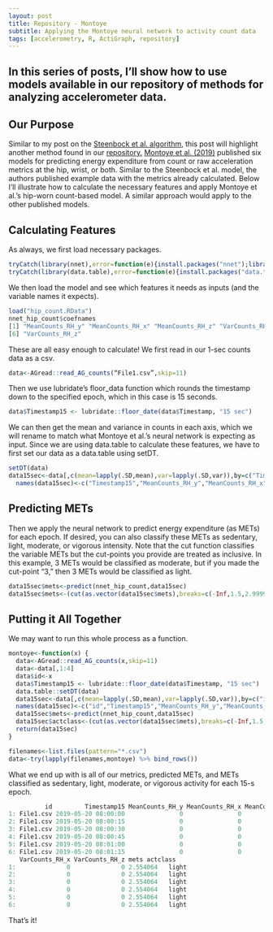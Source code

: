 ```yaml
---
layout: post
title: Repository - Montoye
subtitle: Applying the Montoye neural network to activity count data
tags: [accelerometry, R, ActiGraph, repository]
---
```

In this series of posts, I’ll show how to use models available in our repository of methods for analyzing accelerometer data.
---
## Our Purpose
Similar to my post on the [Steenbock et al. algorithm,](https://clevengerkimberly.github.io/2022-03-01-steenbock/) this post will highlight another method found in our [repository.](https://sites.google.com/view/accelerometerrepository) [Montoye et al. (2019)](https://sites.google.com/view/accelerometerrepository/available-models/provided-as-r-code/montoye-2019?authuser=0) published six models for predicting energy expenditure from count or raw acceleration metrics at the hip, wrist, or both. Similar to the Steenbock et al. model, the authors published example data with the metrics already calculated. Below I’ll illustrate how to calculate the necessary features and apply Montoye et al.’s hip-worn count-based model. A similar approach would apply to the other published models.

## Calculating Features

As always, we first load necessary packages.
```r
tryCatch(library(nnet),error=function(e){install.packages("nnet");library(nnet)})
tryCatch(library(data.table),error=function(e){install.packages("data.table ");library(data.table)})
```

We then load the model and see which features it needs as inputs (and the variable names it expects).
```r
load("hip_count.RData")
nnet_hip_count$coefnames
[1] "MeanCounts_RH_y" "MeanCounts_RH_x" "MeanCounts_RH_z" "VarCounts_RH_y"  "VarCounts_RH_x" 
[6] "VarCounts_RH_z"
```

These are all easy enough to calculate! We first read in our 1-sec counts data as a csv. 
```r
data<-AGread::read_AG_counts(“File1.csv”,skip=11)
```

Then we use lubridate’s floor_data function which rounds the timestamp down to the specified epoch, which in this case is 15 seconds. 
```r
data$Timestamp15 <- lubridate::floor_date(data$Timestamp, "15 sec")
```

We can then get the mean and variance in counts in each axis, which we will rename to match what Montoye et al.’s neural network is expecting as input. Since we are using data.table to calculate these features, we have to first set our data as a data.table using setDT.
```r
setDT(data)
data15sec<-data[,c(mean=lapply(.SD,mean),var=lapply(.SD,var)),by=c("Timestamp15"),.SDcols=c("Axis1","Axis2","Axis3")]
  names(data15sec)<-c("Timestamp15","MeanCounts_RH_y","MeanCounts_RH_x","MeanCounts_RH_z","VarCounts_RH_y","VarCounts_RH_x","VarCounts_RH_z")
```

## Predicting METs
Then we apply the neural network to predict energy expenditure (as METs) for each epoch. If desired, you can also classify these METs as sedentary, light, moderate, or vigorous intensity. Note that the cut function classifies the variable METs but the cut-points you provide are treated as inclusive. In this example, 3 METs would be classified as moderate, but if you made the cut-point “3,” then 3 METs would be classified as light.
```r
data15sec$mets<-predict(nnet_hip_count,data15sec)
data15sec$mets<-(cut(as.vector(data15sec$mets),breaks=c(-Inf,1.5,2.9999, 5.9999, Inf),labels=c("sed","light","mod",”vig”)))
```

## Putting it All Together
We may want to run this whole process as a function.
```r
montoye<-function(x) {
  data<-AGread::read_AG_counts(x,skip=11)
  data<-data[,1:4]
  data$id<-x
  data$Timestamp15 <- lubridate::floor_date(data$Timestamp, "15 sec")
  data.table::setDT(data)
  data15sec<-data[,c(mean=lapply(.SD,mean),var=lapply(.SD,var)),by=c("id","Timestamp15"),.SDcols=c("Axis1","Axis2","Axis3")]
  names(data15sec)<-c("id","Timestamp15","MeanCounts_RH_y","MeanCounts_RH_x","MeanCounts_RH_z","VarCounts_RH_y","VarCounts_RH_x","VarCounts_RH_z")
  data15sec$mets<-predict(nnet_hip_count,data15sec)
  data15sec$actclass<-(cut(as.vector(data15sec$mets),breaks=c(-Inf,1.5,2.9999, 5.9999, Inf),labels=c("sed","light","mod","vig")))
  return(data15sec)
}

filenames<-list.files(pattern="*.csv")
data<-try(lapply(filenames,montoye) %>% bind_rows())
```

What we end up with is all of our metrics, predicted METs, and METs classified as sedentary, light, moderate, or vigorous activity for each 15-s epoch.
```r
          id         Timestamp15 MeanCounts_RH_y MeanCounts_RH_x MeanCounts_RH_z VarCounts_RH_y
1: File1.csv 2019-05-20 08:00:00               0               0               0              0
2: File1.csv 2019-05-20 08:00:15               0               0               0              0
3: File1.csv 2019-05-20 08:00:30               0               0               0              0
4: File1.csv 2019-05-20 08:00:45               0               0               0              0
5: File1.csv 2019-05-20 08:01:00               0               0               0              0
6: File1.csv 2019-05-20 08:01:15               0               0               0              0
   VarCounts_RH_x VarCounts_RH_z mets actclass
1:              0              0 2.554064   light
2:              0              0 2.554064   light
3:              0              0 2.554064   light
4:              0              0 2.554064   light
5:              0              0 2.554064   light
6:              0              0 2.554064   light
```

That’s it!
